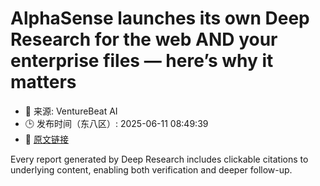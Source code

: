 # AlphaSense launches its own Deep Research for the web AND your enterprise files — here’s why it matters
- 📅 来源: VentureBeat AI
- 🕒 发布时间（东八区）: 2025-06-11 08:49:39
- 🔗 [原文链接](https://venturebeat.com/ai/alphasense-launches-its-own-deep-research-for-the-web-and-your-enterprise-files-heres-why-it-matters/)

Every report generated by Deep Research includes clickable citations to underlying content, enabling both verification and deeper follow-up.